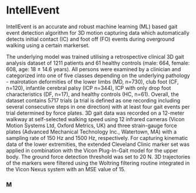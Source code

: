 # IntellEvent

IntellEvent is an accurate and robust machine learning (ML) based gait event detection algorithm for 3D motion capturing data which automatically detects initial contact (IC) and foot off (FO) events during overground walking using a certain markerset.

The underlying model was trained utilising a retrospective clinical 3D gait analysis dataset of 1211 patients and 61 healthy controls (male: 664, female: 608, age: 18 $\pm$ 14.6 years). All persons were examined by a clinician and categorized into one of five classes depending on the underlying pathology - malrotation deformities of the lower limbs (MD, n=730), club foot (CF, n=120), infantile cerebral palsy (ICP n=344), ICP with only drop foot characteristics (DF, n=17), and healthy controls (HC, n=61). Overall, the dataset contains 5717 trials (a trial is defined as one recording including several consecutive steps in one direction) with at least four gait events per trial determined by force plates.
3D gait data was recorded on a 12-meter walkway at self-selected walking speed using 12 infrared cameras (Vicon Motion Systems Ltd, Oxford Metrics, UK) and three strain-gauge force plates (Advanced Mechanical Technology Inc., Watertown, MA) with a sampling rate of 150 Hz and 1500 Hz, respectively. 
For capturing kinematic data of the lower extremities, the extended Cleveland Clinic marker set was applied in combination with the Vicon Plug-In-Gait model for the upper body. The ground force detection threshold was set to 20 N. 3D trajectories of the markers were filtered using the Woltring filtering routine integrated in the Vicon Nexus system with an MSE value of 15. 

### M

